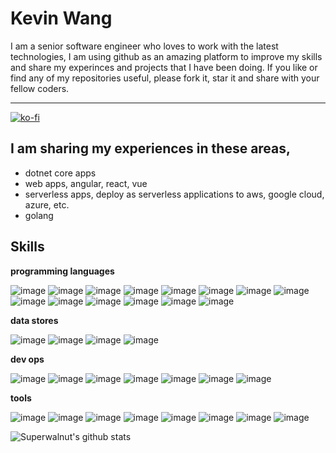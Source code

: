 Kevin Wang
============

I am a senior software engineer who loves to work with the latest technologies, I am using github as an amazing platform to improve my skills and share my experinces and projects that I have been doing. If you like or find any of my repositories useful, please fork it, star it and share with your fellow coders.


-------------------     ----------------------------
 [![ko-fi](https://www.ko-fi.com/img/githubbutton_sm.svg)](https://ko-fi.com/Z8Z61I9HB)

I am sharing my experiences in these areas,
---------
* dotnet core apps
* web apps, angular, react, vue
* serverless apps, deploy as serverless applications to aws, google cloud, azure, etc.
* golang

Skills
----------

**programming languages**

![image](https://img.icons8.com/color/48/000000/c-sharp-logo.png)
![image](https://img.icons8.com/color/48/000000/angularjs.png)
![image](https://img.icons8.com/officel/50/000000/react.png)
![image](https://img.icons8.com/color/48/000000/vue-js.png)
![image](https://img.icons8.com/color/48/000000/golang.png)
![image](https://img.icons8.com/color/48/000000/html-5.png)
![image](https://img.icons8.com/color/48/000000/css3.png)
![image](https://img.icons8.com/color/48/000000/javascript.png)
![image](https://img.icons8.com/color/48/000000/typescript.png)
![image](https://img.icons8.com/color/48/000000/bootstrap.png)
![image](https://img.icons8.com/color/48/000000/android-os.png)
![image](https://img.icons8.com/color/48/000000/redis.png)
![image](https://img.icons8.com/color/48/000000/elasticsearch.png)
![image](https://img.icons8.com/color/48/000000/java-coffee-cup-logo.png)


**data stores**

![image](https://img.icons8.com/color/48/000000/microsoft-sql-server.png)
![image](https://img.icons8.com/color/48/000000/mongodb.png)
![image](https://img.icons8.com/ios/50/000000/mysql-logo.png)
![image](https://cdn2.iconfinder.com/data/icons/amazon-aws-stencils/100/Database_copy_DynamoDB-48.png)

**dev ops**

![image](https://img.icons8.com/color/48/000000/docker.png)
![image](https://img.icons8.com/fluent/48/000000/github.png)
![image](https://img.icons8.com/color/48/000000/gitlab.png)
![image](https://img.icons8.com/color/48/000000/kubernetes.png)
![image](https://img.icons8.com/color/48/000000/amazon-web-services.png)
![image](https://img.icons8.com/color/48/000000/azure-1.png)
![image](https://img.icons8.com/color/48/000000/google-cloud-platform.png)

**tools**

![image](https://img.icons8.com/color/48/000000/visual-studio.png)
![image](https://img.icons8.com/fluent/48/000000/visual-studio-code-2019.png)
![image](https://img.icons8.com/color/48/000000/git.png)
![image](https://img.icons8.com/fluent/48/000000/chrome.png)
![image](https://img.icons8.com/color/48/000000/slack.png)
![image](https://img.icons8.com/color/48/000000/stackoverflow.png)
![image](https://img.icons8.com/color/48/000000/npm.png)
![image](https://img.icons8.com/windows/48/000000/nuget.png)


![Superwalnut's github stats](https://github-readme-stats.vercel.app/api?username=superwalnut&count_private=true&show_icons=true&hide_border=true)



